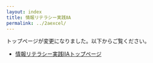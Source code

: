 ```yaml
---
layout: index
title: 情報リテラシー実践ⅡA
permalink: ../2aexcel/
---
```


トップページが変更になりました。以下からご覧ください。

 - [情報リテラシー実践ⅡAトップページ](/lit/2a/)


